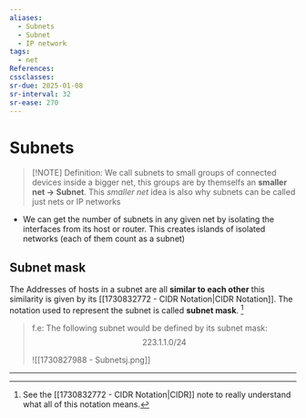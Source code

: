```yaml
---
aliases:
  - Subnets
  - Subnet
  - IP network
tags:
  - net
References: 
cssclasses: 
sr-due: 2025-01-08
sr-interval: 32
sr-ease: 270
---
```

# Subnets

> [!NOTE] Definition: 
> We call subnets to small groups of connected devices inside a bigger net, this groups are by themselfs an **smaller net → Subnet**. 
> This *smaller net* idea is also why subnets can be called just nets or IP networks

+ We can get the number of subnets in any given net by isolating the interfaces from its host or router. This creates islands of isolated networks (each of them count as a subnet)
## Subnet mask
The Addresses of hosts in a subnet are all **similar to each other** this similarity is given by its [[1730832772 - CIDR Notation|CIDR Notation]]. The notation used to represent the subnet is called **subnet mask**. [^1]

> f.e: The following subnet would be defined by its subnet mask:
> $$223.1.1.0/24$$
> 
>![[1730827988 - Subnetsj.png]]

***
[^1]: See the [[1730832772 - CIDR Notation|CIDR]] note to really understand what all of this notation means.